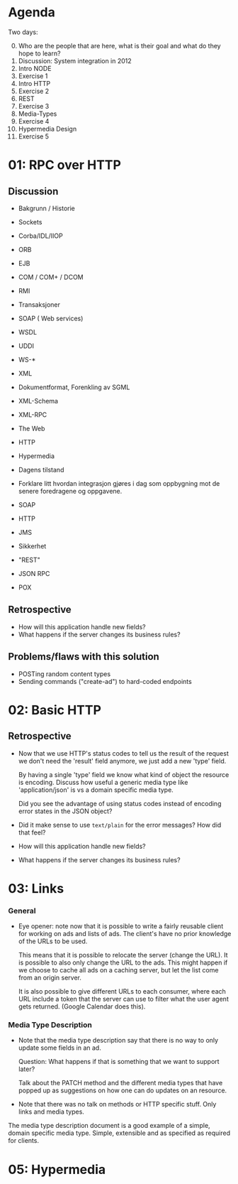 Agenda
======

Two days:

00. Who are the people that are here, what is their goal and what do they hope to learn?
01. Discussion: System integration in 2012
02. Intro NODE
03. Exercise 1
04. Intro HTTP
04. Exercise 2
05. REST
06. Exercise 3
07. Media-Types
08. Exercise 4
09. Hypermedia Design
10. Exercise 5

01: RPC over HTTP
=================

Discussion
----------

* Bakgrunn / Historie
 * Sockets
 * Corba/IDL/IIOP
  * ORB
  * EJB 
  * COM / COM+ / DCOM
  * RMI
  * Transaksjoner
  
 * SOAP ( Web services)
  * WSDL
  * UDDI
  * WS-*
  
 * XML
  * Dokumentformat, Forenkling av SGML
  * XML-Schema
 
 * XML-RPC
 
 * The Web
  * HTTP
  * Hypermedia

* Dagens tilstand
 * Forklare litt hvordan integrasjon gjøres i dag som oppbygning mot de senere foredragene og oppgavene.

 * SOAP
  * HTTP
  * JMS
  * Sikkerhet

 * "REST"
  * JSON RPC
  * POX

Retrospective
-------------

* How will this application handle new fields?
* What happens if the server changes its business rules?

Problems/flaws with this solution
---------------------------------

* POSTing random content types
* Sending commands ("create-ad") to hard-coded endpoints

02: Basic HTTP
==============

Retrospective
-------------

* Now that we use HTTP's status codes to tell us the result of the
  request we don't need the 'result' field anymore, we just add a new
  'type' field.

  By having a single 'type' field we know what kind of object the
  resource is encoding. Discuss how useful a generic media type like
  'application/json' is vs a domain specific media type.

  Did you see the advantage of using status codes instead of encoding
  error states in the JSON object?

* Did it make sense to use `text/plain` for the error messages? How
  did that feel?
* How will this application handle new fields?
* What happens if the server changes its business rules?

03: Links
=========

### General

* Eye opener: note now that it is possible to write a fairly reusable
  client for working on ads and lists of ads. The client's have no
  prior knowledge of the URLs to be used.

  This means that it is possible to relocate the server (change the
  URL). It is possible to also only change the URL to the ads.
  This might happen if we choose to cache all ads on a caching server,
  but let the list come from an origin server.
  
  It is also possible to give different URLs to each consumer, where
  each URL include a token that the server can use to filter what the
  user agent gets returned. (Google Calendar does this).

### Media Type Description

* Note that the media type description say that there is no way to
  only update some fields in an ad.

  Question: What happens if that is something that we want to support later?

  Talk about the PATCH method and the different media types that have
  popped up as suggestions on how one can do updates on an resource.

* Note that there was no talk on methods or HTTP specific stuff. Only
  links and media types.

The media type description document is a good example of a simple,
domain specific media type. Simple, extensible and as specified as
required for clients.

05: Hypermedia
==============
